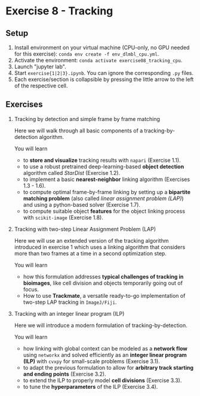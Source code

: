 # Exercise 8 - Tracking

## Setup
1. Install environment on your virtual machine (CPU-only, no GPU needed for this exercise): `conda env create -f env_dlmbl_cpu.yml`.
1. Activate the environment: `conda activate exercise08_tracking_cpu`.
1. Launch "jupyter lab".
1. Start `exercise{1|2|3}.ipynb`. You can ignore the corresponding `.py` files.
1. Each exercise/section is collapsible by pressing the little arrow to the left of the respective cell.


## Exercises

1. Tracking by detection and simple frame by frame matching

    Here we will walk through all basic components of a tracking-by-detection algorithm.
    
    You will learn
    - to **store and visualize** tracking results with `napari` (Exercise 1.1).
    - to use a robust pretrained deep-learning-based **object detection** algorithm called *StarDist* (Exercise 1.2).
    - to implement a basic **nearest-neighbor** linking algorithm (Exercises 1.3 - 1.6).
    - to compute optimal frame-by-frame linking by setting up a **bipartite matching problem** (also called *linear assignment problem (LAP)*) and using a python-based solver (Exercise 1.7).
    - to compute suitable object **features** for the object linking process with `scikit-image` (Exercise 1.8).


2. Tracking with two-step Linear Assignment Problem (LAP)

    Here we will use an extended version of the tracking algorithm introduced in exercise 1 which uses a linking algorithm that considers more than two frames at a time in a second optimization step.
    
    You will learn
    - how this formulation addresses **typical challenges of tracking in bioimages**, like cell division and objects temporarily going out of focus.
    - How to use **Trackmate**, a versatile ready-to-go implementation of two-step LAP tracking in `ImageJ/Fiji`.


    
3. Tracking with an integer linear program (ILP)

    Here we will introduce a modern formulation of tracking-by-detection.

    You will learn
    - how linking with global context can be modeled as a **network flow** using `networkx` and solved efficiently as an **integer linear program (ILP)** with `cvxpy` for small-scale problems (Exercise 3.1).
    - to adapt the previous formulation to allow for **arbitrary track starting and ending points** (Exercise 3.2).
    - to extend the ILP to properly model **cell divisions** (Exercise 3.3).
    - to tune the **hyperparameters** of the ILP (Exercise 3.4).
